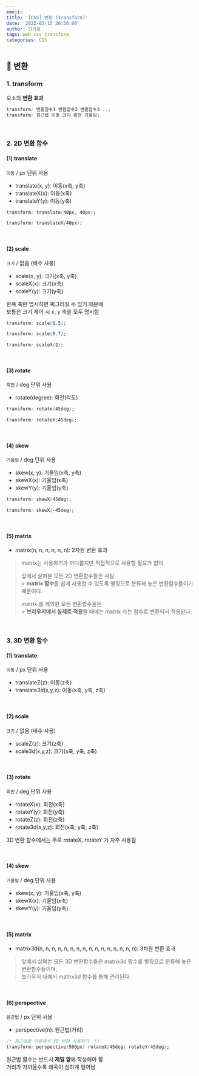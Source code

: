 ```yaml
---
emoji:
title: '[CSS] 변환 (transform)'
date: '2022-03-15 20:30:00'
author: 안가을
tags: web css transform
categories: CSS
---
```


## 💙 변환

### 1. transform

요소의 **변환 효과**

```css
transform: 변환함수1 변환함수2 변환함수3...;
transform: 원근법 이동 크기 회전 기울임;
```

<br />

### 2. 2D 변환 함수

#### (1) **translate**

`이동` / px 단위 사용

- translate(x, y): 이동(x축, y축)
- translateX(x): 이동(x축)
- translateY(y): 이동(y축)

```css
transform: translate(40px, 40px);

transform: translateX(40px);
```

<br />

#### (2) **scale**

`크기` / 없음 (배수 사용)

- scale(x, y): 크기(x축, y축)
- scaleX(x): 크기(x축)
- scaleY(y): 크기(y축)

한쪽 축만 명시하면 찌그러질 수 있기 때문애<br />
보통은 크기 제어 시 x, y 축을 모두 명시함

```css
transform: scale(1.5);

transform: scale(0.7);

transform: scaleX(2);
```

<br />

#### (3) **rotate**

`회전` / deg 단위 사용

- rotate(degree): 회전(각도)

```css
transform: rotate(45deg);

transform: rotateX(45deg);
```

<br />

#### (4) **skew**

`기울임` / deg 단위 사용

- skew(x, y): 기울임(x축, y축)
- skewX(x): 기울임(x축)
- skewY(y): 기울임(y축)

```css
transform: skewX(45deg);

transform: skewX(-45deg);
```

<br />

#### (5) **matrix**

- matrix(n, n, n, n, n, n): 2차원 변환 효과

> matrix는 사용하기가 까다롭지만 직접적으로 사용할 필요가 없다.
>
> 앞에서 살펴본 모든 2D 변환함수들은 사실<br /> > **matrix 함수**를 쉽게 사용할 수 있도록 별칭으로 분류해 놓은 변환함수들이기 때문이다.
>
> matrix 를 제외한 모든 변환함수들은<br /> > **브라우저에서 실제로 적용**될 때에는 matrix 라는 함수로 변환되서 적용된다.

<br />

### 3. 3D 변환 함수

#### (1) **translate**

`이동` / px 단위 사용

- translateZ(z): 이동(z축)
- translate3d(x,y,z): 이동(x축, y축, z축)

<br />

#### (2) **scale**

`크기` / 없음 (배수 사용)

- scaleZ(z): 크기(z축)
- scale3d(x,y,z): 크기(x축, y축, z축)

<br />

#### (3) **rotate**

`회전` / deg 단위 사용

- rotateX(x): 회전(x축)
- rotateY(y): 회전(y축)
- rotateZ(z): 회전(z축)
- rotate3d(x,y,z): 회전(x축, y축, z축)

3D 변환 함수에서는 주로 rotateX, rotateY 가 자주 사용됨

<br />

#### (4) **skew**

`기울임` / deg 단위 사용

- skew(x, y): 기울임(x축, y축)
- skewX(x): 기울임(x축)
- skewY(y): 기울임(y축)

<br />

#### (5) **matrix**

- matrix3d(n, n, n, n, n, n, n, n, n, n, n, n, n, n, n, n): 3차원 변환 효과

> 앞에서 살펴본 모든 3D 변환함수들은 matrix3d 함수를 별칭으로 분류해 놓은 변환함수들이며,<br />
> 브라우저 내에서 matrix3d 함수를 통해 관리된다.

<br />

#### (6) **perspective**

`원근법` / px 단위 사용

- perspective(n): 원근법(거리)

```css
/* 원근법을 이용해서 3D 변환 사용하기  */
transform: perspective(500px) rotateX(45deg) rotateY(45deg);
```

원근법 함수는 반드시 **제일 앞**에 작성해야 함<br />
거리가 가까울수록 왜곡이 심하게 일어남<br />

```toc

```
